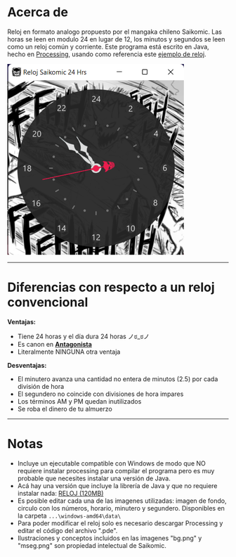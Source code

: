 # Acerca de

Reloj en formato analogo propuesto por el mangaka chileno Saikomic. Las horas se leen en modulo 24 en lugar de 12, los minutos y segundos se leen como un reloj común y corriente.
Este programa está escrito en Java, hecho en [Processing](https://processing.org/), usando como referencia este [ejemplo de reloj](https://processing.org/examples/clock.html).  

![reloj de 24 horas](demoreloj24.png)

---

# Diferencias con respecto a un reloj convencional

**Ventajas:**

- Tiene 24 horas y el día dura 24 horas ノಠ_ಠノ
- Es canon en [**Antagonista**](https://medibang.com/mpc/titles/6k2208160633320990004683825/)
- Literalmente NINGUNA otra ventaja

**Desventajas:**

- El minutero avanza una cantidad no entera de minutos (2.5) por cada división de hora
- El segundero no coincide con divisiones de hora impares
- Los términos AM y PM quedan inutilizados
- Se roba el dinero de tu almuerzo

---

# Notas

- Incluye un ejecutable compatible con Windows de modo que NO requiere instalar processing para compilar el programa pero es muy probable que necesites instalar una versión de Java.
- Acá hay una versión que incluye la librería de Java y que no requiere instalar nada: [RELOJ (120MB)](https://drive.proton.me/urls/RTTH98XVPG#2STgi4AxlwyE)
- Es posible editar cada una de las imagenes utilizadas: imagen de fondo, circulo con los números, horario, minutero y segundero. Disponibles en la carpeta ```...\windows-amd64\data\```
- Para poder modificar el reloj solo es necesario descargar Processing y editar el código del archivo ".pde". 
- Ilustraciones y conceptos incluidos en las imagenes "bg.png" y "mseg.png" son propiedad intelectual de Saikomic.